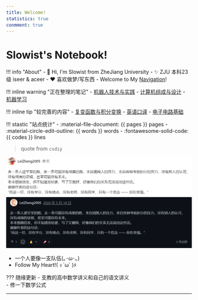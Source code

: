 ```yaml
---
title: Welcome! 
statistics: true
conmment: true
---
```


# Slowist's Notebook! 

!!! info "About"
    - 👋 Hi, I'm Slowist from ZheJiang University
    - ✨ ZJU 本科23级 iseer & aceer
    - :heart: 喜欢做梦/写东西
    - Welcome to My [Navigation](https://slowist-lee.github.io/navigation/)!

!!! inline warning "正在整理的笔记"
    - [机器人技术与实践](Others/robot/index.md)
    - [计算机组成与设计](cs/system/CO/index.md)
    - [机器学习](AI/ML/index.md)

!!! inline tip "较完善的内容"
    - [复变函数与积分变换](Math/complex/index.md)
    - [英语口译](English/Interpretation/index.md)
    - [电子电路基础](isee/elec/index.md)

!!! stastic "站点统计"
    - :material-file-document: {{ pages }} pages
    - :material-circle-edit-outline: {{ words }} words
    - :fontawesome-solid-code: {{ codes }} lines


> quote from `csdiy`  

![csdiy](1.jpg#only-light)
![csdiy](2.png#only-dark)

- 一个人要像一支队伍(｡･ω･｡)  
- Follow My Heart!( ง `ω´ )۶  

??? 随缘更新
    - 支教的高中数学讲义和自己的语文讲义   
    - 修一下数学公式   

-----

